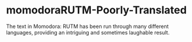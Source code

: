 # momodoraRUTM-Poorly-Translated
The text in Momodora: RUTM has been run through many different languages, providing an intriguing and sometimes laughable result.
